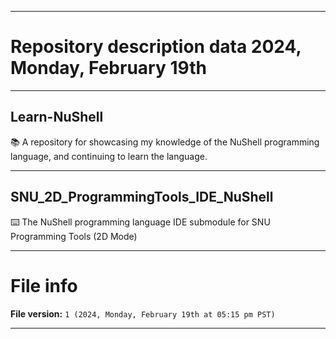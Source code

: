 
***

# Repository description data 2024, Monday, February 19th

---

## Learn-NuShell

📚️ A repository for showcasing my knowledge of the NuShell programming language, and continuing to learn the language.

---

## SNU_2D_ProgrammingTools_IDE_NuShell

⌨️ The NuShell programming language IDE submodule for SNU Programming Tools (2D Mode) 

***

# File info

**File version:** `1 (2024, Monday, February 19th at 05:15 pm PST)`

***

